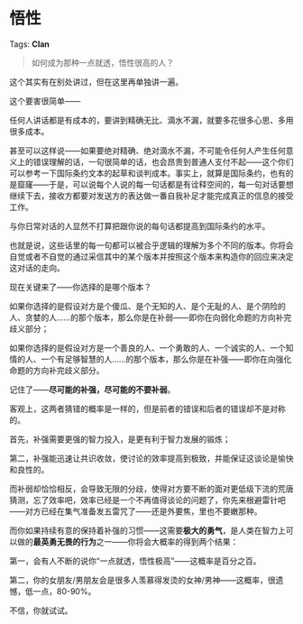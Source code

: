 # 悟性

Tags: **Clan**

> 如何成为那种一点就透，悟性很高的人？



这个其实有在别处讲过，但在这里再单独讲一遍。

这个要害很简单——

任何人讲话都是有成本的，要讲到精确无比、滴水不漏，就要多花很多心思、多用很多成本。

甚至可以这样说——如果要绝对精确、绝对滴水不漏，不可能令任何人产生任何意义上的错误理解的话，一句很简单的话，也会昂贵到普通人支付不起——这个你们可以参考一下国际条约文本的起草和谈判成本。事实上，就算是国际条约，也有的是窟窿——于是，可以说每个人说的每一句话都是有诠释空间的，每一句对话要想继续下去，接收方都要对发送方的表达做一番自我补足才能完成真正的信息的接受工作。

与你日常对话的人显然不打算把跟你说的每句话都提高到国际条约的水平。

也就是说，这些话里的每一句都可以被合乎逻辑的理解为多个不同的版本。你将会自觉或者不自觉的通过采信其中的某个版本并按照这个版本来构造你的回应来决定这对话的走向。

现在关键来了——你选择的是哪个版本？

如果你选择的是假设对方是个傻瓜、是个无知的人、是个无耻的人、是个阴险的人、贪婪的人……的那个版本，那么你是在补弱——即你在向弱化命题的方向补完歧义部分；

如果你选择的是假设对方是一个善良的人、一个勇敢的人、一个诚实的人、一个知情的人、一个有足够智慧的人……的那个版本，那么你是在补强——即你在向强化命题的方向补完歧义部分。

记住了——**尽可能的补强，尽可能的不要补弱**。

客观上，这两者猜错的概率是一样的，但是前者的错误和后者的错误却不是对称的。

首先，补强需要更强的智力投入，是更有利于智力发展的锻炼；

第二，补强能迅速让共识收敛，使讨论的效率提高到极致，并能保证这谈论是愉快和良性的。

而补弱却恰恰相反，会导致无限的分歧，使得对方要不断的面对更低级下流的荒唐猜测，忘了效率吧，效率已经是一个不再值得谈论的问题了，你先来根避雷针吧——对方已经在集气准备发五雷咒了——还是外要焦，里也不要嫩那种。

而你如果持续有意的保持着补强的习惯——这需要**极大的勇气**，是人类在智力上可以做的**最英勇无畏的行为**之一——你将会大概率的得到两个结果：

第一，会有人不断的说你“一点就透，悟性极高”——这概率是百分之百。

第二，你的女朋友/男朋友会是很多人羡慕得发烫的女神/男神——这概率，很遗憾，低一点，80-90%。

不信，你就试试。



